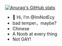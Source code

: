 [![Anurag's GitHub stats](https://github-readme-stats.vercel.app/api?username=ImNotEcy)](https://github.com/anuraghazra/github-readme-stats)
- 👋 Hi, I’m @ImNotEcy
- bad temper，maybe?
- Chinese
- A Noob at every thing
- Not GAY!
<!---
ImNotEcy/ImNotEcy is a ✨ special ✨ repository because its `README.md` (this file) appears on your GitHub profile.
You can click the Preview link to take a look at your changes.
--->
